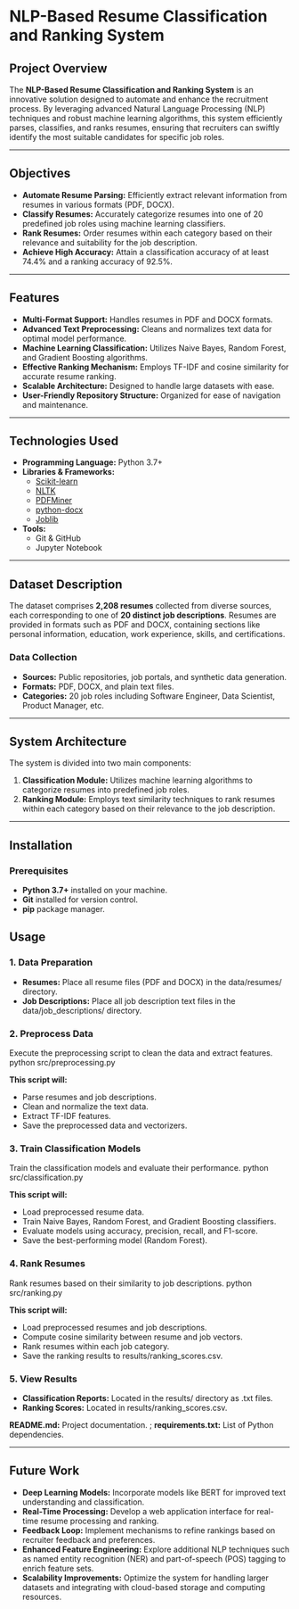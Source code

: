 # NLP-Based Resume Classification and Ranking System

## Project Overview

The **NLP-Based Resume Classification and Ranking System** is an innovative solution designed to automate and enhance the recruitment process. By leveraging advanced Natural Language Processing (NLP) techniques and robust machine learning algorithms, this system efficiently parses, classifies, and ranks resumes, ensuring that recruiters can swiftly identify the most suitable candidates for specific job roles.

---

## Objectives

- **Automate Resume Parsing:** Efficiently extract relevant information from resumes in various formats (PDF, DOCX).
- **Classify Resumes:** Accurately categorize resumes into one of 20 predefined job roles using machine learning classifiers.
- **Rank Resumes:** Order resumes within each category based on their relevance and suitability for the job description.
- **Achieve High Accuracy:** Attain a classification accuracy of at least 74.4% and a ranking accuracy of 92.5%.

---

## Features

- **Multi-Format Support:** Handles resumes in PDF and DOCX formats.
- **Advanced Text Preprocessing:** Cleans and normalizes text data for optimal model performance.
- **Machine Learning Classification:** Utilizes Naive Bayes, Random Forest, and Gradient Boosting algorithms.
- **Effective Ranking Mechanism:** Employs TF-IDF and cosine similarity for accurate resume ranking.
- **Scalable Architecture:** Designed to handle large datasets with ease.
- **User-Friendly Repository Structure:** Organized for ease of navigation and maintenance.

---

## Technologies Used

- **Programming Language:** Python 3.7+
- **Libraries & Frameworks:**
  - [Scikit-learn](https://scikit-learn.org/)
  - [NLTK](https://www.nltk.org/)
  - [PDFMiner](https://github.com/pdfminer/pdfminer.six)
  - [python-docx](https://python-docx.readthedocs.io/)
  - [Joblib](https://joblib.readthedocs.io/)
- **Tools:**
  - Git & GitHub
  - Jupyter Notebook

---

## Dataset Description

The dataset comprises **2,208 resumes** collected from diverse sources, each corresponding to one of **20 distinct job descriptions**. Resumes are provided in formats such as PDF and DOCX, containing sections like personal information, education, work experience, skills, and certifications.

### Data Collection

- **Sources:** Public repositories, job portals, and synthetic data generation.
- **Formats:** PDF, DOCX, and plain text files.
- **Categories:** 20 job roles including Software Engineer, Data Scientist, Product Manager, etc.

---

## System Architecture

The system is divided into two main components:

1. **Classification Module:** Utilizes machine learning algorithms to categorize resumes into predefined job roles.
2. **Ranking Module:** Employs text similarity techniques to rank resumes within each category based on their relevance to the job description.

---

## Installation

### Prerequisites

- **Python 3.7+** installed on your machine.
- **Git** installed for version control.
- **pip** package manager.

## Usage

### 1. Data Preparation
- **Resumes:** Place all resume files (PDF and DOCX) in the data/resumes/ directory.
- **Job Descriptions:** Place all job description text files in the data/job_descriptions/ directory.

### 2. Preprocess Data
Execute the preprocessing script to clean the data and extract features.
python src/preprocessing.py

**This script will:**
- Parse resumes and job descriptions.
- Clean and normalize the text data.
- Extract TF-IDF features.
- Save the preprocessed data and vectorizers.

### 3. Train Classification Models
Train the classification models and evaluate their performance.
python src/classification.py

**This script will:**
- Load preprocessed resume data.
- Train Naive Bayes, Random Forest, and Gradient Boosting classifiers.
- Evaluate models using accuracy, precision, recall, and F1-score.
- Save the best-performing model (Random Forest).

### 4. Rank Resumes
Rank resumes based on their similarity to job descriptions.
python src/ranking.py

**This script will:**
- Load preprocessed resumes and job descriptions.
- Compute cosine similarity between resume and job vectors.
- Rank resumes within each job category.
- Save the ranking results to results/ranking_scores.csv.

### 5. View Results
- **Classification Reports:** Located in the results/ directory as .txt files.
- **Ranking Scores:** Located in results/ranking_scores.csv.

**README.md:** Project documentation.           ;      **requirements.txt:** List of Python dependencies.

---

## Future Work
- **Deep Learning Models:** Incorporate models like BERT for improved text understanding and classification.
- **Real-Time Processing:** Develop a web application interface for real-time resume processing and ranking.
- **Feedback Loop:** Implement mechanisms to refine rankings based on recruiter feedback and preferences.
- **Enhanced Feature Engineering:** Explore additional NLP techniques such as named entity recognition (NER) and part-of-speech (POS) tagging to enrich feature sets.
- **Scalability Improvements:** Optimize the system for handling larger datasets and integrating with cloud-based storage and computing resources.

